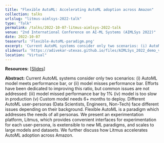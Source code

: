 ```yaml
---
title: "Flexible AutoML: Accelerating AutoML adoption across Amazon"
collection: talks
urlslug: "litmus-aimlsys-2022-talk"
type: "Talk"
permalink: /talks/2022-10-07-litmus-aimlsys-2022-talk
venue: "2nd International Conference on AI-ML Systems (AIMLSys 2022)"
date: 2022-10-07
teaserurl: 'Flexible-AutoML-paradigm.png'
excerpt: 'Current AutoML systems consider only two scenarios: (i) AutoML model meets performance bar, or (ii) model misses performance bar. Efforts have been dedicated to improving this ratio, but common issues are not addressed: (iii) model missed performance bar by 1% (iv) model is too slow in production (v) Custom model needs 6+ months to deploy. Different AutoML user-personas (Data Scientists, Engineers, Non-Tech) face different issues depending on their background. Flexible AutoML is a paradigm which addresses the needs of all personas. We present an experimentation platform, Litmus, which provides convenient interfaces for experimentation for each user-persona, is exetensible to new ML paradigms, and scales to large models and datasets. We further discuss how Litmus accelerates AutoML adoption across Amazon.'
slidesurl: 'https://adivekar-utexas.github.io/files/AIMLSys_2022_demo_vF.pdf'
location: "Virtual"
---
```


**Resources:** [[Slides](https://adivekar-utexas.github.io/files/AIMLSys_2022_demo_vF.pdf)]

**Abstract:**
Current AutoML systems consider only two scenarios: (i) AutoML model meets performance bar, or (ii) model misses performance bar. Efforts have been dedicated to improving this ratio, but common issues are not addressed: (iii) model missed performance bar by 1% (iv) model is too slow in production (v) Custom model needs 6+ months to deploy. Different AutoML user-personas (Data Scientists, Engineers, Non-Tech) face different issues depending on their background. Flexible AutoML is a paradigm which addresses the needs of all personas. We present an experimentation platform, Litmus, which provides convenient interfaces for experimentation for each user-persona, is exetensible to new ML paradigms, and scales to large models and datasets. We further discuss how Litmus accelerates AutoML adoption across Amazon.
